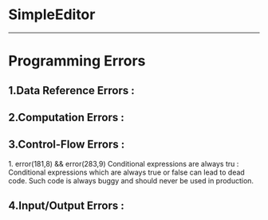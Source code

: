 # SimpleEditor

---------
# Programming Errors

## 1.Data Reference Errors :

## 2.Computation Errors :

## 3.Control-Flow Errors :
 <p>1. error(181,8) && error(283,9) Conditional expressions are always tru : 
 Conditional expressions which are always true or false can lead to dead code. Such code is always buggy and should never be used in production.</p>
 

## 4.Input/Output Errors :
